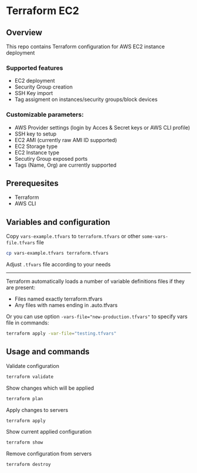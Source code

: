 # Terraform EC2  

## Overview

This repo contains Terraform configuration for AWS EC2 instance deployment

### Supported features
- EC2 deployment
- Security Group creation
- SSH Key import
- Tag assigment on instances/security groups/block devices

### Customizable parameters:
- AWS Provider settings (login by Acces & Secret keys or AWS CLI profile)
- SSH key to setup
- EC2 AMI (currently raw AMI ID supported)
- EC2 Storage type
- EC2 Instance type
- Secutiry Group exposed ports
- Tags (Name, Org) are currently supported

## Prerequesites

* Terraform
* AWS CLI

## Variables and  configuration

Copy `vars-example.tfvars` to `terraform.tfvars` or other `some-vars-file.tfvars` file
```bash
cp vars-example.tfvars terraform.tfvars
```
Adjust `.tfvars` file according to your needs


---

Terraform automatically loads a number of variable definitions files if they are present:
 - Files named exactly terraform.tfvars
 - Any files with names ending in .auto.tfvars

Or you can use option `-vars-file="new-production.tfvars"` to specify vars file in commands:
```bash
terraform apply -var-file="testing.tfvars"
```

## Usage and commands

Validate configuration
```bash
terraform validate
```

Show changes which will be applied 
```bash
terraform plan
```

Apply changes to servers
```bash
terraform apply
```

Show current applied configuration
```bash
terraform show
```

Remove configuration from servers
```bash
terraform destroy
```
